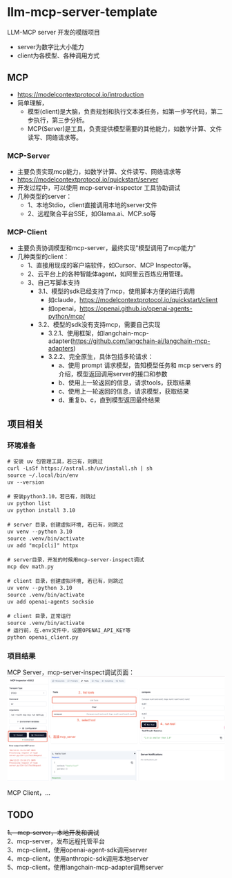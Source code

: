 # llm-mcp-server-template
LLM-MCP server 开发的模版项目
- server为数字比大小能力
- client为各模型、各种调用方式

## MCP
- https://modelcontextprotocol.io/introduction
- 简单理解，
    - 模型(client)是大脑，负责规划和执行文本类任务，如第一步写代码，第二步执行，第三步分析。
    - MCP(Server)是工具，负责提供模型需要的其他能力，如数学计算、文件读写、网络请求等。
 
 ### MCP-Server
 - 主要负责实现mcp能力，如数学计算、文件读写、网络请求等
 - https://modelcontextprotocol.io/quickstart/server
 - 开发过程中，可以使用 mcp-server-inspector 工具协助调试
 - 几种类型的server：
    - 1、本地Stdio，client直接调用本地的server文件
    - 2、远程聚合平台SSE，如Glama.ai、MCP.so等

 ### MCP-Client
- 主要负责协调模型和mcp-server，最终实现"模型调用了mcp能力"
- 几种类型的client：
    - 1、直接用现成的客户端软件，如Cursor、MCP Inspector等。
    - 2、云平台上的各种智能体agent，如阿里云百炼应用管理。
    - 3、自己写脚本支持
        - 3.1、模型的sdk已经支持了mcp，使用脚本方便的进行调用
            - 如claude，https://modelcontextprotocol.io/quickstart/client
            - 如openai，https://openai.github.io/openai-agents-python/mcp/
        - 3.2、模型的sdk没有支持mcp，需要自己实现
            - 3.2.1、使用框架，如langchain-mcp-adapter(https://github.com/langchain-ai/langchain-mcp-adapters)
            - 3.2.2、完全原生，具体包括多轮请求：
                - a、使用 prompt 请求模型，告知模型任务和 mcp servers 的介绍，模型返回调用server的接口和参数
                - b、使用上一轮返回的信息，请求tools，获取结果
                - c、使用上一轮返回的信息，请求模型，获取结果
                - d、重复b、c，直到模型返回最终结果

## 项目相关

### 环境准备
```
# 安装 uv 包管理工具，若已有，则跳过
curl -LsSf https://astral.sh/uv/install.sh | sh
source ~/.local/bin/env
uv --version

# 安装python3.10，若已有，则跳过
uv python list
uv python install 3.10

# server 目录，创建虚拟环境, 若已有，则跳过
uv venv --python 3.10
source .venv/bin/activate
uv add "mcp[cli]" httpx

# server目录，开发的时候用mcp-server-inspect调试
mcp dev math.py

# client 目录，创建虚拟环境, 若已有，则跳过
uv venv --python 3.10
source .venv/bin/activate
uv add openai-agents socksio

# client 目录，正常运行
source .venv/bin/activate
# 运行前，在.env文件中，设置OPENAI_API_KEY等
python openai_client.py
```

### 项目结果
MCP Server，mcp-server-inspect调试页面：
![mcp-server-inspect](https://github.com/coderzzy/llm-mcp-server-template/blob/main/README_files/MCP_Inspector.jpg)

MCP Client，...

## TODO
~~1、 mcp-server，本地开发和调试~~  
2、mcp-server，发布远程托管平台  
3、mcp-client，使用openai-agent-sdk调用server  
4、mcp-client，使用anthropic-sdk调用本地server  
5、mcp-client，使用langchain-mcp-adapter调用server  